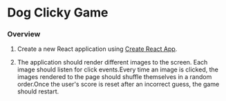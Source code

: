 # Dog Clicky Game

### Overview

1. Create a new React application using [Create React App](https://github.com/facebookincubator/create-react-app).

2. The application should render different images to the screen. Each image should listen for click events.Every time an image is clicked, the images rendered to the page should shuffle themselves in a random order.Once the user's score is reset after an incorrect guess, the game should restart.

